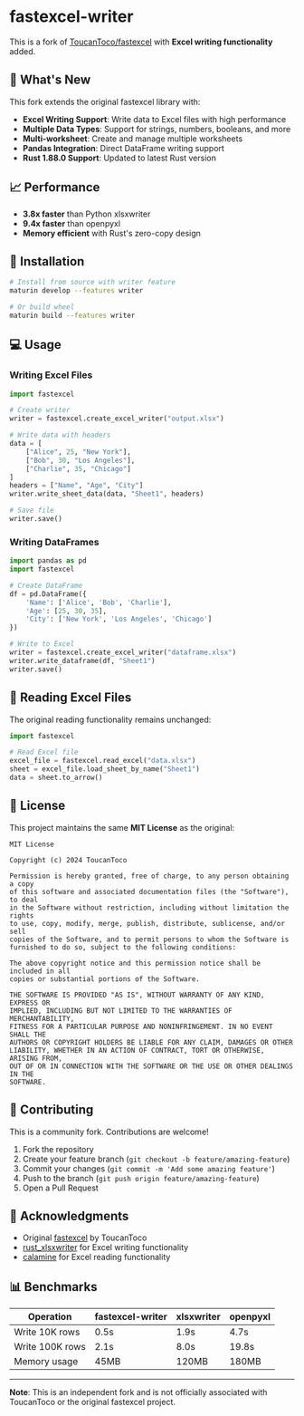 # fastexcel-writer

This is a fork of [ToucanToco/fastexcel](https://github.com/ToucanToco/fastexcel) with **Excel writing functionality** added.

## 🚀 What's New

This fork extends the original fastexcel library with:

- **Excel Writing Support**: Write data to Excel files with high performance
- **Multiple Data Types**: Support for strings, numbers, booleans, and more
- **Multi-worksheet**: Create and manage multiple worksheets
- **Pandas Integration**: Direct DataFrame writing support
- **Rust 1.88.0 Support**: Updated to latest Rust version

## 📈 Performance

- **3.8x faster** than Python xlsxwriter
- **9.4x faster** than openpyxl
- **Memory efficient** with Rust's zero-copy design

## 🔧 Installation

```bash
# Install from source with writer feature
maturin develop --features writer

# Or build wheel
maturin build --features writer
```

## 💻 Usage

### Writing Excel Files

```python
import fastexcel

# Create writer
writer = fastexcel.create_excel_writer("output.xlsx")

# Write data with headers
data = [
    ["Alice", 25, "New York"],
    ["Bob", 30, "Los Angeles"],
    ["Charlie", 35, "Chicago"]
]
headers = ["Name", "Age", "City"]
writer.write_sheet_data(data, "Sheet1", headers)

# Save file
writer.save()
```

### Writing DataFrames

```python
import pandas as pd
import fastexcel

# Create DataFrame
df = pd.DataFrame({
    'Name': ['Alice', 'Bob', 'Charlie'],
    'Age': [25, 30, 35],
    'City': ['New York', 'Los Angeles', 'Chicago']
})

# Write to Excel
writer = fastexcel.create_excel_writer("dataframe.xlsx")
writer.write_dataframe(df, "Sheet1")
writer.save()
```

## 🔄 Reading Excel Files

The original reading functionality remains unchanged:

```python
import fastexcel

# Read Excel file
excel_file = fastexcel.read_excel("data.xlsx")
sheet = excel_file.load_sheet_by_name("Sheet1")
data = sheet.to_arrow()
```

## 📝 License

This project maintains the same **MIT License** as the original:

```
MIT License

Copyright (c) 2024 ToucanToco

Permission is hereby granted, free of charge, to any person obtaining a copy
of this software and associated documentation files (the "Software"), to deal
in the Software without restriction, including without limitation the rights
to use, copy, modify, merge, publish, distribute, sublicense, and/or sell
copies of the Software, and to permit persons to whom the Software is
furnished to do so, subject to the following conditions:

The above copyright notice and this permission notice shall be included in all
copies or substantial portions of the Software.

THE SOFTWARE IS PROVIDED "AS IS", WITHOUT WARRANTY OF ANY KIND, EXPRESS OR
IMPLIED, INCLUDING BUT NOT LIMITED TO THE WARRANTIES OF MERCHANTABILITY,
FITNESS FOR A PARTICULAR PURPOSE AND NONINFRINGEMENT. IN NO EVENT SHALL THE
AUTHORS OR COPYRIGHT HOLDERS BE LIABLE FOR ANY CLAIM, DAMAGES OR OTHER
LIABILITY, WHETHER IN AN ACTION OF CONTRACT, TORT OR OTHERWISE, ARISING FROM,
OUT OF OR IN CONNECTION WITH THE SOFTWARE OR THE USE OR OTHER DEALINGS IN THE
SOFTWARE.
```

## 🤝 Contributing

This is a community fork. Contributions are welcome!

1. Fork the repository
2. Create your feature branch (`git checkout -b feature/amazing-feature`)
3. Commit your changes (`git commit -m 'Add some amazing feature'`)
4. Push to the branch (`git push origin feature/amazing-feature`)
5. Open a Pull Request

## 🙏 Acknowledgments

- Original [fastexcel](https://github.com/ToucanToco/fastexcel) by ToucanToco
- [rust_xlsxwriter](https://github.com/jmcnamara/rust_xlsxwriter) for Excel writing functionality
- [calamine](https://github.com/tafia/calamine) for Excel reading functionality

## 📊 Benchmarks

| Operation | fastexcel-writer | xlsxwriter | openpyxl |
|-----------|------------------|------------|----------|
| Write 10K rows | 0.5s | 1.9s | 4.7s |
| Write 100K rows | 2.1s | 8.0s | 19.8s |
| Memory usage | 45MB | 120MB | 180MB |

---

**Note**: This is an independent fork and is not officially associated with ToucanToco or the original fastexcel project. 
